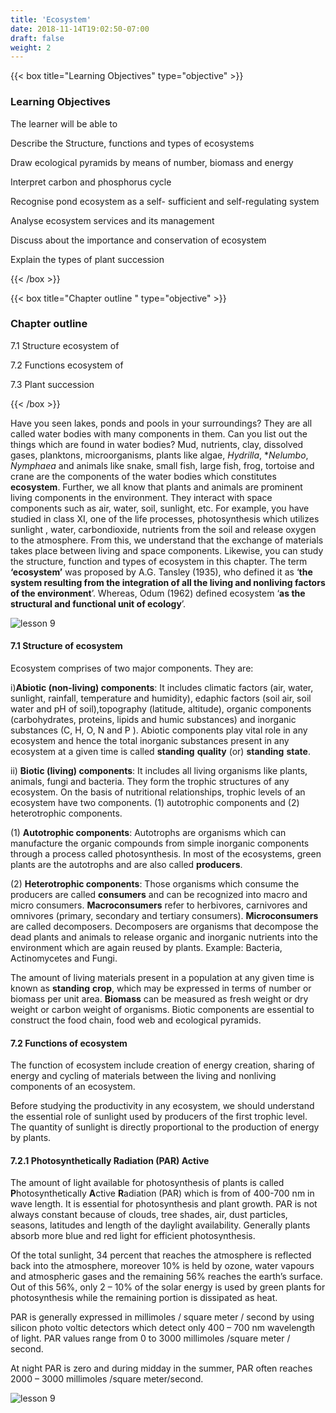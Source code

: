```yaml
---
title: 'Ecosystem'
date: 2018-11-14T19:02:50-07:00
draft: false
weight: 2
---
```




{{< box title="Learning Objectives" type="objective" >}}

### Learning Objectives

The learner will be able to



Describe the Structure, functions and
types of ecosystems


	
Draw ecological pyramids by means
of number, biomass and energy
	


Interpret carbon and phosphorus
cycle
	


Recognise pond ecosystem as a self-
sufficient and self-regulating system
	


Analyse ecosystem services and its
management
	



Discuss about the importance and
conservation of ecosystem
	



Explain the types of plant succession


{{< /box >}}





{{< box title="Chapter outline " type="objective" >}}


### Chapter outline 


7.1	Structure
ecosystem of



7.2	Functions
ecosystem of


7.3 Plant succession

{{< /box >}} 



Have you seen lakes, ponds and pools in your
surroundings? They are all called water bodies
with many components in them. Can you list
out the things which are found in water bodies?
Mud, nutrients, clay, dissolved gases, planktons,
microorganisms, plants like algae, *Hydrilla*,
**Nelumbo*, *Nymphaea* and animals like snake,
small fish, large fish, frog, tortoise and crane
are the components of the water bodies which
constitutes **ecosystem**. Further, we all know
that plants and animals are prominent living
components in the environment. They interact
with space components such as air, water, soil,
sunlight, etc. For example, you have studied in
class XI, one of the life processes, photosynthesis
which utilizes sunlight , water, carbondioxide,
nutrients from the soil and release oxygen to
the atmosphere. From this, we understand that
the exchange of materials takes place between
living and space components. Likewise, you
can study the structure, function and types of
ecosystem in this chapter. The term **‘ecosystem’**
was proposed by A.G. Tansley (1935), who
defined it as ‘**the system resulting from **the**
**integration of all the living and nonliving**
**factors** of the environment**’. Whereas, Odum
(1962) defined ecosystem ‘**as the structural and functional unit of ecology**’.



![lesson 9](/books/12-biology/bio-botany/images/1.9.png )




#### 7.1  Structure of ecosystem



Ecosystem comprises of two major components.
They are:



i)**Abiotic (non-living) components**: It
includes climatic factors (air, water,
sunlight, rainfall, temperature and
humidity), edaphic factors (soil air,
soil water and pH of soil),topography
(latitude, altitude), organic components
(carbohydrates, proteins, lipids and humic
substances) and inorganic substances (C,
H, O, N and P ). Abiotic components play
vital role in any ecosystem and hence the
total inorganic substances present in any
ecosystem at a given time is called **standing**
**quality** (or) **standing** **state**.



ii)	**Biotic (living) components**: It includes
all living organisms like plants, animals,
fungi and bacteria. They form the trophic
structures of any ecosystem. On the basis
of nutritional relationships, trophic levels
of an ecosystem have two components.
(1) autotrophic components and (2)
heterotrophic components.




(1) **Autotrophic components**: Autotrophs
are organisms which can manufacture the
organic compounds from simple inorganic
components through a process called photosynthesis. In most of the ecosystems,
green plants are the autotrophs and are also
called **producers**.




(2) **Heterotrophic components**: Those
organisms which consume the producers are
called **consumers** and can be recognized into
macro and micro consumers. **Macroconsumers**
refer to herbivores, carnivores and omnivores
(primary, secondary and tertiary consumers).
**Microconsumers** are called decomposers.
Decomposers are organisms that decompose
the dead plants and animals to release organic
and inorganic nutrients into the environment
which are again reused by plants. Example:
Bacteria, Actinomycetes and Fungi.


The amount of living materials present
in a population at any given time is known
as **standing** **crop**, which may be expressed
in terms of number or biomass per unit area.
**Biomass** can be measured as fresh weight or
dry weight or carbon weight of organisms.
Biotic components are essential to construct the
food chain, food web and ecological pyramids.



#### 7.2 Functions of ecosystem


The function of ecosystem include creation of
energy creation, sharing of energy and cycling
of materials between the living and nonliving
components of an ecosystem.



Before studying the productivity in any
ecosystem, we should understand the essential
role of sunlight used by producers of the first
trophic level. The quantity of sunlight is directly
proportional to the production of energy by plants.


#### 7.2.1 Photosynthetically Radiation (PAR) Active



The amount of light available for photosynthesis
of plants is called **P**hotosynthetically **A**ctive
**R**adiation (PAR) which is from of 400-700 nm
in wave length. It is essential for photosynthesis
and plant growth. PAR is not always constant
because of clouds, tree shades, air, dust particles,
seasons, latitudes and length of the daylight
availability. Generally plants absorb more blue
and red light for efficient photosynthesis.




Of the total sunlight, 34 percent that reaches
the atmosphere is reflected back into the
atmosphere, moreover 10% is held by ozone,
water vapours and atmospheric gases and the
remaining 56% reaches the earth’s surface. Out
of this 56%, only 2 – 10% of the solar energy is
used by green plants for photosynthesis while
the remaining portion is dissipated as heat.




PAR is generally expressed in millimoles /
square meter / second by using silicon photo
voltic detectors which detect only 400 – 700
nm wavelength of light. PAR values range from
0 to 3000 millimoles /square meter / second.



At night PAR is zero and during midday in
the summer, PAR often reaches 2000 – 3000
millimoles /square meter/second.


![lesson 9](/books/12-biology/bio-botany/images/2.9.png )


